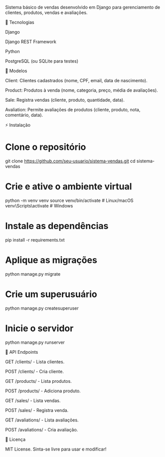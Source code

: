 Sistema básico de vendas desenvolvido em Django para gerenciamento de clientes, produtos, vendas e avaliações.

🚀 Tecnologias

Django

Django REST Framework

Python

PostgreSQL (ou SQLite para testes)

📌 Modelos

Client: Clientes cadastrados (nome, CPF, email, data de nascimento).

Product: Produtos à venda (nome, categoria, preço, média de avaliações).

Sale: Registra vendas (cliente, produto, quantidade, data).

Avaliation: Permite avaliações de produtos (cliente, produto, nota, comentário, data).

⚡ Instalação

# Clone o repositório
git clone https://github.com/seu-usuario/sistema-vendas.git
cd sistema-vendas

# Crie e ative o ambiente virtual
python -m venv venv
source venv/bin/activate  # Linux/macOS
venv\Scripts\activate  # Windows

# Instale as dependências
pip install -r requirements.txt

# Aplique as migrações
python manage.py migrate

# Crie um superusuário
python manage.py createsuperuser

# Inicie o servidor
python manage.py runserver

📡 API Endpoints

GET /clients/ - Lista clientes.

POST /clients/ - Cria cliente.

GET /products/ - Lista produtos.

POST /products/ - Adiciona produto.

GET /sales/ - Lista vendas.

POST /sales/ - Registra venda.

GET /avaliations/ - Lista avaliações.

POST /avaliations/ - Cria avaliação.

📜 Licença

MIT License. Sinta-se livre para usar e modificar!

